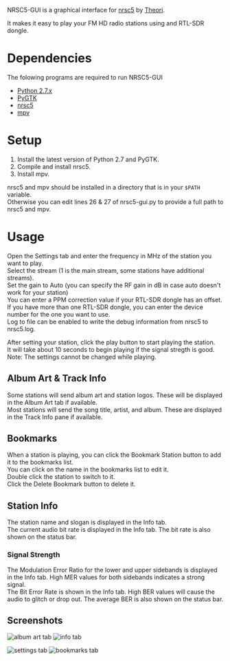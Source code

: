 NRSC5-GUI is a graphical interface for [nrsc5](https://github.com/theori-io/nrsc5) by [Theori](https://github.com/theori-io).

It makes it easy to play your FM HD radio stations using and RTL-SDR dongle.

# Dependencies

The folowing programs are required to run NRSC5-GUI

* [Python 2.7.x](https://www.python.org/downloads/release)
* [PyGTK](http://www.pygtk.org/downloads.html)
* [nrsc5](https://github.com/theori-io/nrsc5)
* [mpv](https://mpv.io/installation/)


# Setup
1. Install the latest version of Python 2.7 and PyGTK.
2. Compile and install nrsc5.
3. Install mpv.

nrsc5 and mpv should be installed in a directory that is in your `$PATH` variable.  
Otherwise you can edit lines 26 & 27 of nrsc5-gui.py to provide a full path to nrsc5 and mpv.

# Usage
Open the Settings tab and enter the frequency in MHz of the station you want to play.  
Select the stream (1 is the main stream, some stations have additional streams).  
Set the gain to Auto (you can specify the RF gain in dB in case auto doesn't work for your station)  
You can enter a PPM correction value if your RTL-SDR dongle has an offset.  
If you have more than one RTL-SDR dongle, you can enter the device number for the one you want to use.  
Log to file can be enabled to write the debug information from nrsc5 to nrsc5.log.

After setting your station, click the play button to start playing the station.  
It will take about 10 seconds to begin playing if the signal stregth is good.  
Note: The settings cannot be changed while playing. 

## Album Art & Track Info
Some stations will send album art and station logos. These will be displayed in the Album Art tab if available.  
Most stations will send the song title, artist, and album. These are displayed in the Track Info pane if available.  

## Bookmarks
When a station is playing, you can click the Bookmark Station button to add it to the bookmarks list.  
You can click on the name in the bookmarks list to edit it.  
Double click the station to switch to it.  
Click the Delete Bookmark button to delete it.

## Station Info
The station name and slogan is displayed in the Info tab.  
The current audio bit rate is displayed in the Info tab. The bit rate is also shown on the status bar.

### Signal Strength
The Modulation Error Ratio for the lower and upper sidebands is displayed in the Info tab. High MER values for both sidebands indicates a strong signal.  
The Bit Error Rate is shown in the Info tab. High BER values will cause the audio to glitch or drop out. The average BER is also shown on the status bar.

## Screenshots
![album art tab](https://raw.githubusercontent.com/cmnybo/nrsc5-gui/master/screenshots/album_art_tab.png "Album Art Tab")
![info tab](https://raw.githubusercontent.com/cmnybo/nrsc5-gui/master/screenshots/info_tab.png "Info Tab")

![settings tab](https://raw.githubusercontent.com/cmnybo/nrsc5-gui/master/screenshots/settings_tab.png "Settings Tab")
![bookmarks tab](https://raw.githubusercontent.com/cmnybo/nrsc5-gui/master/screenshots/bookmarks_tab.png "Bookmarks Tab")
